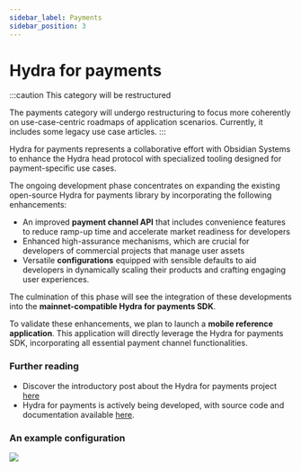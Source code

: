 ```yaml
---
sidebar_label: Payments
sidebar_position: 3
---
```


# Hydra for payments

:::caution This category will be restructured

The payments category will undergo restructuring to focus more coherently on use-case-centric roadmaps of application scenarios. Currently, it includes some legacy use case articles.
:::

Hydra for payments represents a collaborative effort with Obsidian Systems to enhance the Hydra head protocol with specialized tooling designed for payment-specific use cases.

The ongoing development phase concentrates on expanding the existing open-source Hydra for payments library by incorporating the following enhancements:

- An improved **payment channel API** that includes convenience features to reduce ramp-up time and accelerate market readiness for developers
- Enhanced high-assurance mechanisms, which are crucial for developers of commercial projects that manage user assets
- Versatile **configurations** equipped with sensible defaults to aid developers in dynamically scaling their products and crafting engaging user experiences.

The culmination of this phase will see the integration of these developments into the **mainnet-compatible Hydra for payments SDK**.

To validate these enhancements, we plan to launch a **mobile reference application**. This application will directly leverage the Hydra for payments SDK, incorporating all essential payment channel functionalities.

### Further reading

- Discover the introductory post about the Hydra for payments project [here](https://iohk.io/en/blog/posts/2022/11/10/hydra-for-payments-introducing-developer-tooling-to-unlock-micropayments-on-cardano/)
- Hydra for payments is actively being developed, with source code and documentation available [here](https://github.com/obsidiansystems/hydra-pay).


### An example configuration

![](./hydra-for-payments.png)
